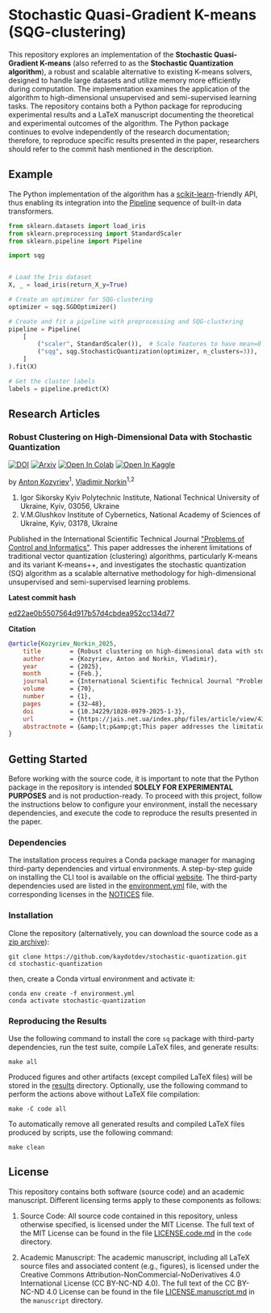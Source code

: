 # Stochastic Quasi-Gradient K-means (SQG-clustering)

This repository explores an implementation of the **Stochastic Quasi-Gradient K-means** (also referred to as the
**Stochastic Quantization algorithm**), a robust and scalable alternative to existing K-means solvers, designed to 
handle large datasets and utilize memory more efficiently during computation. The implementation examines the 
application of the algorithm to high-dimensional unsupervised and semi-supervised learning tasks. The repository 
contains both a Python package for reproducing experimental results and a LaTeX manuscript documenting the theoretical 
and experimental outcomes of the algorithm. The Python package continues to evolve independently of the research
documentation; therefore, to reproduce specific results presented in the paper, researchers should refer to the
commit hash mentioned in the description.

## Example

The Python implementation of the algorithm has a [scikit-learn](https://scikit-learn.org/stable/index.html)-friendly 
API, thus enabling its integration into the 
[Pipeline](https://scikit-learn.org/stable/modules/generated/sklearn.pipeline.Pipeline.html#sklearn.pipeline.Pipeline) 
sequence of built-in data transformers.

```python
from sklearn.datasets import load_iris
from sklearn.preprocessing import StandardScaler
from sklearn.pipeline import Pipeline

import sqg


# Load the Iris dataset
X, _ = load_iris(return_X_y=True)

# Create an optimizer for SQG-clustering
optimizer = sqg.SGDOptimizer()

# Create and fit a pipeline with preprocessing and SQG-clustering
pipeline = Pipeline(
    [
        ("scaler", StandardScaler()),  # Scale features to have mean=0 and variance=1
        ("sqg", sqg.StochasticQuantization(optimizer, n_clusters=3)),
    ]
).fit(X)

# Get the cluster labels
labels = pipeline.predict(X)
```

## Research Articles

### Robust Clustering on High-Dimensional Data with Stochastic Quantization

[![DOI](https://img.shields.io/badge/DOI-10.34229/1028--0979--2025--1--3-blue.svg)](https://doi.org/10.34229/1028-0979-2025-1-3)
[![Arxiv](https://img.shields.io/badge/arXiv-2409.02066-B21A1B)](https://doi.org/10.48550/arXiv.2409.02066)
[![Open In Colab](https://img.shields.io/badge/Colab-F9AB00?logo=googlecolab&color=525252)](https://colab.research.google.com/github/kaydotdev/stochastic-quantization/blob/master/code/notebooks/quantization.ipynb)
[![Open In Kaggle](https://img.shields.io/badge/Kaggle-20BEFF?logo=Kaggle&logoColor=white)](https://www.kaggle.com/notebooks/welcome?src=https://github.com/kaydotdev/stochastic-quantization/blob/master/code/notebooks/quantization.ipynb)

by [Anton Kozyriev](https://orcid.org/0009-0007-6692-2162)<sup>1</sup>, [Vladimir Norkin](https://orcid.org/0000-0003-3255-0405)<sup>1,2</sup>

1. Igor Sikorsky Kyiv Polytechnic Institute, National Technical University of Ukraine, Kyiv, 03056, Ukraine
2. V.M.Glushkov Institute of Cybernetics, National Academy of Sciences of Ukraine, Kyiv, 03178, Ukraine

Published in the International Scientific Technical Journal 
["Problems of Control and Informatics"](https://jais.net.ua/). This paper addresses the inherent limitations of 
traditional vector quantization (clustering) algorithms, particularly K-means and its variant K-means++, and 
investigates the stochastic quantization (SQ) algorithm as a scalable alternative methodology for high-dimensional 
unsupervised and semi-supervised learning problems.

**Latest commit hash**

[ed22ae0b5507564d917b57d4cbdea952cc134d77](https://github.com/kaydotdev/stochastic-quantization/commit/ed22ae0b5507564d917b57d4cbdea952cc134d77)

**Citation**

```bib
@article{Kozyriev_Norkin_2025,
	title        = {Robust clustering on high-dimensional data with stochastic quantization},
	author       = {Kozyriev, Anton and Norkin, Vladimir},
	year         = {2025},
	month        = {Feb.},
	journal      = {International Scientific Technical Journal "Problems of Control and Informatics"},
	volume       = {70},
	number       = {1},
	pages        = {32–48},
	doi          = {10.34229/1028-0979-2025-1-3},
	url          = {https://jais.net.ua/index.php/files/article/view/438},
	abstractnote = {&amp;lt;p&amp;gt;This paper addresses the limitations of traditional vector quantization (clustering) algorithms, particularly K-means and its variant K-means++, and explores the stochastic quantization (SQ) algorithm as a scalable alternative for high-dimensional unsupervised and semi-supervised learning problems. Some traditional clustering algorithms suffer from inefficient memory utilization during computation, necessitating the loading of all data samples into memory, which becomes impractical for large-scale datasets. While variants such as mini-batch K-means partially mitigate this issue by reducing memory usage, they lack robust theoretical convergence guarantees due to the non-convex nature of clustering problems. In contrast, SQ-algorithm provides strong theoretical convergence guarantees, making it a robust alternative for clustering tasks. We demonstrate the computational efficiency and rapid convergence of the algorithm on an image classification problem with partially labeled data. To address the challenge of high dimensionality, we trained Triplet Network to encode images into low-dimensional representations in a latent space, which serve as a basis for comparing the efficiency of both SQ-algorithm and traditional quantization algorithm.&amp;lt;/p&amp;gt;},
}
```

## Getting Started

Before working with the source code, it is important to note that the Python package in the repository is intended 
**SOLELY FOR EXPERIMENTAL PURPOSES** and is not production-ready. To proceed with this project, follow the instructions 
below to configure your environment, install the necessary dependencies, and execute the code to reproduce the results 
presented in the paper.

### Dependencies

The installation process requires a Conda package manager for managing third-party dependencies and virtual 
environments. A step-by-step guide on installing the CLI tool is available on the official 
[website](https://docs.anaconda.com/miniconda/#latest-miniconda-installer-links). The third-party dependencies used 
are listed in the [environment.yml](./environment.yml) file, with the corresponding licenses in the 
[NOTICES](./NOTICES) file.

### Installation

Clone the repository (alternatively, you can download the source code as a 
[zip archive](https://github.com/kaydotdev/stochastic-quantization/archive/refs/heads/master.zip)):

```shell
git clone https://github.com/kaydotdev/stochastic-quantization.git
cd stochastic-quantization
```

then, create a Conda virtual environment and activate it:

```shell
conda env create -f environment.yml
conda activate stochastic-quantization
```

### Reproducing the Results

Use the following command to install the core `sq` package with third-party dependencies, run the test suite, compile 
LaTeX files, and generate results:

```shell
make all
```

Produced figures and other artifacts (except compiled LaTeX files) will be stored in the [results](./results) 
directory. Optionally, use the following command to perform the actions above without LaTeX file compilation:

```shell
make -C code all
```

To automatically remove all generated results and compiled LaTeX files produced by scripts, use the following command:

```shell
make clean
```

## License

This repository contains both software (source code) and an academic manuscript. Different licensing terms apply to 
these components as follows:

1. Source Code: All source code contained in this repository, unless otherwise specified, is licensed under the MIT 
License. The full text of the MIT License can be found in the file [LICENSE.code.md](./code/LICENSE.code.md) in the 
`code` directory.

2. Academic Manuscript: The academic manuscript, including all LaTeX source files and associated content (e.g., 
figures), is licensed under the Creative Commons Attribution-NonCommercial-NoDerivatives 4.0 International License 
(CC BY-NC-ND 4.0). The full text of the CC BY-NC-ND 4.0 License can be found in the file 
[LICENSE.manuscript.md](./manuscript/LICENSE.manuscript.md) in the `manuscript` directory.